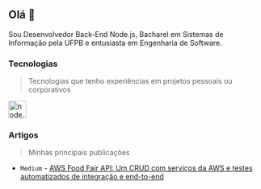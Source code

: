## Olá 👋

Sou Desenvolvedor Back-End Node.js, Bacharel em Sistemas de Informação pela UFPB e entusiasta em Engenharia de Software.

### Tecnologias

>Tecnologias que tenho experiências em projetos pessoais ou corporativos

<a href="https://skillicons.dev">
  <img height="35px" src="https://skillicons.dev/icons?i=nodejs,ts,js,jest,express,nestjs,aws,prisma,mongodb,postgres,dynamodb,git,docker,linux,bash,vscode,github,md&perline=50" alt="node.js, typescript, javascript, jest.js, express.js, nest.js, prisma, mongodb, postgresql, dynamodb, amazon web services, git, docker, linux, bash, vscode, github, markdown" title="node.js, typescript, javascript, jest.js, express.js, nest.js, prisma, mongodb, postgresql, dynamodb, amazon web services, git, docker, linux, bash, vscode, github, markdown">
</a>

### Artigos

>Minhas principais publicações

* `Medium` - [AWS Food Fair API: Um CRUD com serviços da AWS e testes automatizados de integração e end-to-end](https://medium.com/@marcusviniciusfa/aws-food-fair-api-3244aa843d70)
